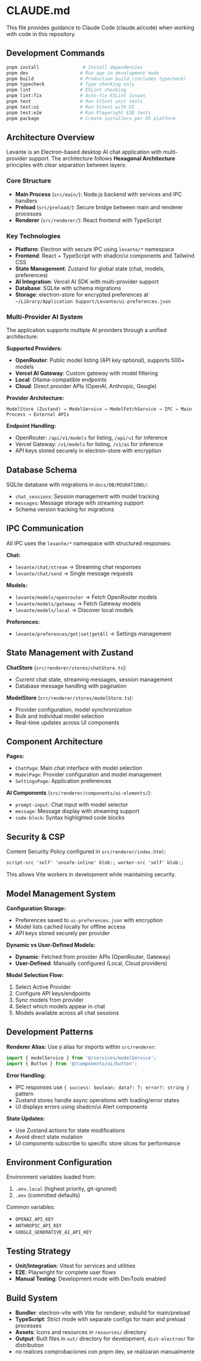 # CLAUDE.md

This file provides guidance to Claude Code (claude.ai/code) when working with code in this repository.

## Development Commands

```bash
pnpm install                # Install dependencies
pnpm dev                   # Run app in development mode
pnpm build                 # Production build (includes typecheck)
pnpm typecheck             # Type checking only
pnpm lint                  # ESLint checking
pnpm lint:fix              # Auto-fix ESLint issues
pnpm test                  # Run Vitest unit tests
pnpm test:ui               # Run Vitest with UI
pnpm test:e2e              # Run Playwright E2E tests
pnpm package               # Create installers per OS platform
```

## Architecture Overview

Levante is an Electron-based desktop AI chat application with multi-provider support. The architecture follows **Hexagonal Architecture** principles with clear separation between layers:

### Core Structure
- **Main Process** (`src/main/`): Node.js backend with services and IPC handlers
- **Preload** (`src/preload/`): Secure bridge between main and renderer processes
- **Renderer** (`src/renderer/`): React frontend with TypeScript

### Key Technologies
- **Platform**: Electron with secure IPC using `levante/*` namespace
- **Frontend**: React + TypeScript with shadcn/ui components and Tailwind CSS
- **State Management**: Zustand for global state (chat, models, preferences)
- **AI Integration**: Vercel AI SDK with multi-provider support
- **Database**: SQLite with schema migrations
- **Storage**: electron-store for encrypted preferences at `~/Library/Application Support/Levante/ui-preferences.json`

### Multi-Provider AI System

The application supports multiple AI providers through a unified architecture:

**Supported Providers:**
- **OpenRouter**: Public model listing (API key optional), supports 500+ models
- **Vercel AI Gateway**: Custom gateway with model filtering
- **Local**: Ollama-compatible endpoints
- **Cloud**: Direct provider APIs (OpenAI, Anthropic, Google)

**Provider Architecture:**
```
ModelStore (Zustand) → ModelService → ModelFetchService → IPC → Main Process → External APIs
```

**Endpoint Handling:**
- OpenRouter: `/api/v1/models` for listing, `/api/v1` for inference
- Vercel Gateway: `/v1/models` for listing, `/v1/ai` for inference
- API keys stored securely in electron-store with encryption

## Database Schema

SQLite database with migrations in `docs/DB/MIGRATIONS/`:
- `chat_sessions`: Session management with model tracking
- `messages`: Message storage with streaming support
- Schema version tracking for migrations

## IPC Communication

All IPC uses the `levante/*` namespace with structured responses:

**Chat:**
- `levante/chat/stream` → Streaming chat responses
- `levante/chat/send` → Single message requests

**Models:**
- `levante/models/openrouter` → Fetch OpenRouter models
- `levante/models/gateway` → Fetch Gateway models
- `levante/models/local` → Discover local models

**Preferences:**
- `levante/preferences/get|set|getAll` → Settings management

## State Management with Zustand

**ChatStore** (`src/renderer/stores/chatStore.ts`):
- Current chat state, streaming messages, session management
- Database message handling with pagination

**ModelStore** (`src/renderer/stores/modelStore.ts`):
- Provider configuration, model synchronization
- Bulk and individual model selection
- Real-time updates across UI components

## Component Architecture

**Pages:**
- `ChatPage`: Main chat interface with model selection
- `ModelPage`: Provider configuration and model management
- `SettingsPage`: Application preferences

**AI Components** (`src/renderer/components/ai-elements/`):
- `prompt-input`: Chat input with model selector
- `message`: Message display with streaming support
- `code-block`: Syntax highlighted code blocks

## Security & CSP

Content Security Policy configured in `src/renderer/index.html`:
```html
script-src 'self' 'unsafe-inline' blob:; worker-src 'self' blob:;
```

This allows Vite workers in development while maintaining security.

## Model Management System

**Configuration Storage:**
- Preferences saved to `ui-preferences.json` with encryption
- Model lists cached locally for offline access
- API keys stored securely per provider

**Dynamic vs User-Defined Models:**
- **Dynamic**: Fetched from provider APIs (OpenRouter, Gateway)
- **User-Defined**: Manually configured (Local, Cloud providers)

**Model Selection Flow:**
1. Select Active Provider
2. Configure API keys/endpoints
3. Sync models from provider
4. Select which models appear in chat
5. Models available across all chat sessions

## Development Patterns

**Renderer Alias:**
Use `@` alias for imports within `src/renderer`:
```typescript
import { modelService } from '@/services/modelService';
import { Button } from '@/components/ui/button';
```

**Error Handling:**
- IPC responses use `{ success: boolean; data?: T; error?: string }` pattern
- Zustand stores handle async operations with loading/error states
- UI displays errors using shadcn/ui Alert components

**State Updates:**
- Use Zustand actions for state modifications
- Avoid direct state mutation
- UI components subscribe to specific store slices for performance

## Environment Configuration

Environment variables loaded from:
1. `.env.local` (highest priority, git-ignored)
2. `.env` (committed defaults)

Common variables:
- `OPENAI_API_KEY`
- `ANTHROPIC_API_KEY`
- `GOOGLE_GENERATIVE_AI_API_KEY`

## Testing Strategy

- **Unit/Integration**: Vitest for services and utilities
- **E2E**: Playwright for complete user flows
- **Manual Testing**: Development mode with DevTools enabled

## Build System

- **Bundler**: electron-vite with Vite for renderer, esbuild for main/preload
- **TypeScript**: Strict mode with separate configs for main and preload processes
- **Assets**: Icons and resources in `resources/` directory
- **Output**: Built files in `out/` directory for development, `dist-electron/` for distribution
- no realices comprobaciones con pnpm dev, se realizaran manualmente
